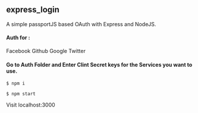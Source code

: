 ## express_login
A simple passportJS based OAuth with Express and NodeJS.

#### Auth for : 
Facebook
Github
Google
Twitter

#### Go to Auth Folder and Enter Clint Secret keys for the Services you want to use.

`$ npm i`

`$ npm start`

Visit localhost:3000
